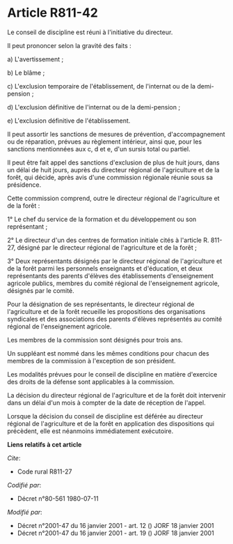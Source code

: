# Article R811-42

Le conseil de discipline est réuni à l'initiative du directeur.

Il peut prononcer selon la gravité des faits :

a) L'avertissement ;

b) Le blâme ;

c) L'exclusion temporaire de l'établissement, de l'internat ou de la demi-pension ;

d) L'exclusion définitive de l'internat ou de la demi-pension ;

e) L'exclusion définitive de l'établissement.

Il peut assortir les sanctions de mesures de prévention, d'accompagnement ou de réparation, prévues au règlement intérieur,
ainsi que, pour les sanctions mentionnées aux c, d et e, d'un sursis total ou partiel.

Il peut être fait appel des sanctions d'exclusion de plus de huit jours, dans un délai de huit jours, auprès du directeur
régional de l'agriculture et de la forêt, qui décide, après avis d'une commission régionale réunie sous sa présidence.

Cette commission comprend, outre le directeur régional de l'agriculture et de la forêt :

1° Le chef du service de la formation et du développement ou son représentant ;

2° Le directeur d'un des centres de formation initiale cités à l'article R. 811-27, désigné par le directeur régional de
l'agriculture et de la forêt ;

3° Deux représentants désignés par le directeur régional de l'agriculture et de la forêt parmi les personnels enseignants et
d'éducation, et deux représentants des parents d'élèves des établissements d'enseignement agricole publics, membres du comité
régional de l'enseignement agricole, désignés par le comité.

Pour la désignation de ses représentants, le directeur régional de l'agriculture et de la forêt recueille les propositions
des organisations syndicales et des associations des parents d'élèves représentés au comité régional de l'enseignement
agricole.

Les membres de la commission sont désignés pour trois ans.

Un suppléant est nommé dans les mêmes conditions pour chacun des membres de la commission à l'exception de son président.

Les modalités prévues pour le conseil de discipline en matière d'exercice des droits de la défense sont applicables à la
commission.

La décision du directeur régional de l'agriculture et de la forêt doit intervenir dans un délai d'un mois à compter de la
date de réception de l'appel.

Lorsque la décision du conseil de discipline est déférée au directeur régional de l'agriculture et de la forêt en application
des dispositions qui précèdent, elle est néanmoins immédiatement exécutoire.

**Liens relatifs à cet article**

_Cite_:

  - Code rural R811-27

_Codifié par_:

  - Décret n°80-561 1980-07-11

_Modifié par_:

  - Décret n°2001-47 du 16 janvier 2001 - art. 12 () JORF 18 janvier 2001
  - Décret n°2001-47 du 16 janvier 2001 - art. 19 () JORF 18 janvier 2001

